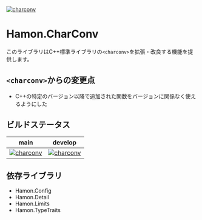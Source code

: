 ﻿[![charconv](https://github.com/shibainuudon/HamonCore/actions/workflows/charconv.yml/badge.svg)](https://github.com/shibainuudon/HamonCore/actions/workflows/charconv.yml)

# Hamon.CharConv

このライブラリはC++標準ライブラリの`<charconv>`を拡張・改良する機能を提供します。

## `<charconv>`からの変更点

* C++の特定のバージョン以降で追加された関数をバージョンに関係なく使えるようにした

## ビルドステータス

| main | develop |
| ---- | ------- |
|[![charconv](https://github.com/shibainuudon/HamonCore/actions/workflows/charconv.yml/badge.svg?branch=main)](https://github.com/shibainuudon/HamonCore/actions/workflows/charconv.yml)|[![charconv](https://github.com/shibainuudon/HamonCore/actions/workflows/charconv.yml/badge.svg?branch=develop)](https://github.com/shibainuudon/HamonCore/actions/workflows/charconv.yml)|

## 依存ライブラリ

* Hamon.Config
* Hamon.Detail
* Hamon.Limits
* Hamon.TypeTraits
